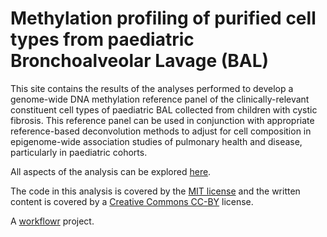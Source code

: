 # Methylation profiling of purified cell types from paediatric Bronchoalveolar Lavage (BAL)

This site contains the results of the analyses performed to develop a genome-wide DNA methylation reference panel of the clinically-relevant constituent cell types of paediatric BAL collected from children with cystic fibrosis. This reference panel can be used in conjunction with appropriate reference-based deconvolution methods to adjust for cell composition in epigenome-wide association studies of pulmonary health and disease, particularly in paediatric cohorts.

All aspects of the analysis can be explored [here](https://jovmaksimovic.github.io/paed-BAL-meth-ref/index.html).

The code in this analysis is covered by the [MIT license](https://choosealicense.com/licenses/mit/ "MIT License") and the written content is covered by a [Creative Commons CC-BY](https://choosealicense.com/licenses/cc-by-4.0/ "CC-BY License") license.

A [workflowr][] project.

[workflowr]: https://github.com/jdblischak/workflowr
